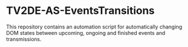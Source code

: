 # TV2DE-AS-EventsTransitions
This repository contains an automation script for automatically changing DOM states between upcoming, ongoing and finished events and transmissions.

